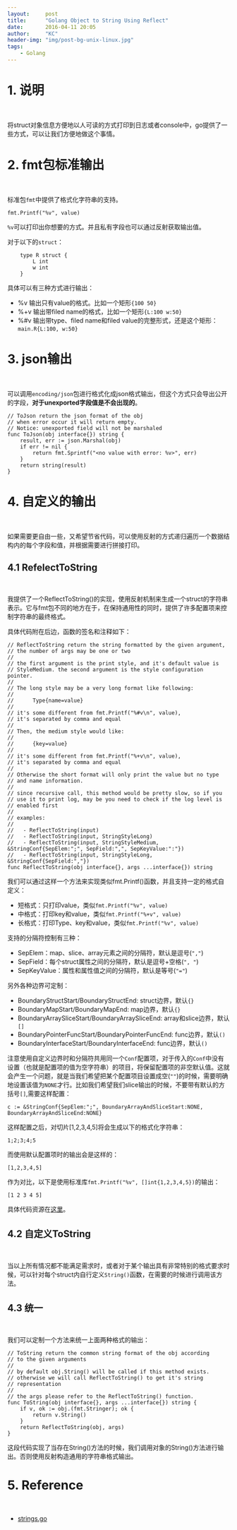 ```yaml
---
layout:     post
title:      "Golang Object to String Using Reflect"
date:       2016-04-11 20:05
author:     "KC"
header-img: "img/post-bg-unix-linux.jpg"
tags:
    - Golang
---
```


# 1. 说明
<br />

将struct对象信息方便地以人可读的方式打印到日志或者console中，go提供了一些方式，可以让我们方便地做这个事情。

# 2. fmt包标准输出
<br />

标准包`fmt`中提供了格式化字符串的支持。

```golang
fmt.Printf("%v", value)
```

`%v`可以打印出你想要的方式。并且私有字段也可以通过反射获取输出值。

对于以下的`struct`：

```golang	
	type R struct {
		L int
		w int
	}
```

具体可以有三种方式进行输出：

- %v 输出只有value的格式。比如一个矩形`{100 50}`
- %+v 输出带filed name的格式，比如一个矩形`{L:100 w:50}`
- %#v 输出带type、filed name和filed value的完整形式，还是这个矩形：`main.R{L:100, w:50}`

# 3. json输出
<br />

可以调用`encoding/json`包进行格式化成json格式输出，但这个方式只会导出公开的字段，**对于unexported字段值是不会出现的**。

	// ToJson return the json format of the obj
	// when error occur it will return empty.
	// Notice: unexported field will not be marshaled
	func ToJson(obj interface{}) string {
		result, err := json.Marshal(obj)
		if err != nil {
			return fmt.Sprintf("<no value with error: %v>", err)
		}
		return string(result)
	}

# 4. 自定义的输出
<br />

如果需要更自由一些，又希望节省代码，可以使用反射的方式递归遍历一个数据结构内的每个字段和值，并根据需要进行拼接打印。

## 4.1 RefelectToString
<br />

我提供了一个ReflectToString()的实现，使用反射机制来生成一个struct的字符串表示。它与fmt包不同的地方在于，在保持通用性的同时，提供了许多配置项来控制字符串的最终格式。

具体代码附在后边，函数的签名和注释如下：

	// ReflectToString return the string formatted by the given argument,
	// the number of args may be one or two
	//
	// the first argument is the print style, and it's default value is
	// StyleMedium. the second argument is the style configuration pointer.
	//
	// The long style may be a very long format like following:
	//
	//      Type{name=value}
	//
	// it's some different from fmt.Printf("%#v\n", value),
	// it's separated by comma and equal
	//
	// Then, the medium style would like:
	//
	//      {key=value}
	//
	// it's some different from fmt.Printf("%+v\n", value),
	// it's separated by comma and equal
	//
	// Otherwise the short format will only print the value but no type
	// and name information.
	//
	// since recursive call, this method would be pretty slow, so if you
	// use it to print log, may be you need to check if the log level is
	// enabled first
	// 
	// examples:
	//
	//   - ReflectToString(input)
	//   - ReflectToString(input, StringStyleLong)
	//   - ReflectToString(input, StringStyleMedium, &StringConf{SepElem:";", SepField:",", SepKeyValue:":"})
	//   - ReflectToString(input, StringStyleLong, &StringConf{SepField:","})
	func ReflectToString(obj interface{}, args ...interface{}) string 

我们可以通过这样一个方法来实现类似fmt.Printf()函数，并且支持一定的格式自定义：

- 短格式：只打印value，类似`fmt.Printf("%v", value)`
- 中格式：打印key和value，类似`fmt.Printf("%+v", value)`
- 长格式：打印Type、key和value，类似`fmt.Printf("%v", value)`

支持的分隔符控制有三种：

- SepElem：map、slice、array元素之间的分隔符，默认是逗号(`","`)
- SepField：每个struct属性之间的分隔符，默认是逗号+空格(`", "`)
- SepKeyValue：属性和属性值之间的分隔符，默认是等号(`"="`)

另外各种边界可定制：

- BoundaryStructStart/BoundaryStructEnd: struct边界，默认`{}`
- BoundaryMapStart/BoundaryMapEnd: map边界，默认`{}`
- BoundaryArraySliceStart/BoundaryArraySliceEnd: array和slice边界，默认`[]`
- BoundaryPointerFuncStart/BoundaryPointerFuncEnd: func边界，默认`()`
- BoundaryInterfaceStart/BoundaryInterfaceEnd: func边界，默认`()`

注意使用自定义边界时和分隔符共用同一个`Conf`配置项，对于传入的`Conf`中没有设置（也就是配置项的值为空字符串）的项目，将保留配置项的非空默认值。这就会产生一个问题，就是当我们希望把某个配置项目设置成空(`""`)的时候，需要明确地设置该值为`NONE`才行。比如我们希望我们slice输出的时候，不要带有默认的方括号`[]`,需要这样配置：

	c := &StringConf{SepElem:";", BoundaryArrayAndSliceStart:NONE, BoundaryArrayAndSliceEnd:NONE}

这样配置之后，对切片[1,2,3,4,5]将会生成以下的格式化字符串：

	1;2;3;4;5

而使用默认配置项时的输出会是这样的：

	[1,2,3,4,5]

作为对比，以下是使用标准库`fmt.Printf("%v", []int{1,2,3,4,5})`的输出：

	[1 2 3 4 5]


具体代码资源在[这里](https://github.com/kimiazhu/golib/blob/master/utils/strings.go)。

## 4.2 自定义ToString
<br />

当以上所有情况都不能满足需求时，或者对于某个输出具有非常特别的格式要求时候，可以针对每个struct内自行定义`String()`函数，在需要的时候进行调用该方法。

## 4.3 统一
<br />

我们可以定制一个方法来统一上面两种格式的输出：

	// ToString return the common string format of the obj according
	// to the given arguments
	//
	// by default obj.String() will be called if this method exists.
	// otherwise we will call ReflectToString() to get it's string
	// representation
	//
	// the args please refer to the ReflectToString() function.
	func ToString(obj interface{}, args ...interface{}) string {
		if v, ok := obj.(fmt.Stringer); ok {
			return v.String()
		}
		return ReflectToString(obj, args)
	}

这段代码实现了当存在String()方法的时候，我们调用对象的String()方法进行输出。否则使用反射构造通用的字符串格式输出。

# 5. Reference
<br />

- [strings.go](https://github.com/kimiazhu/golib/blob/master/utils/strings.go)